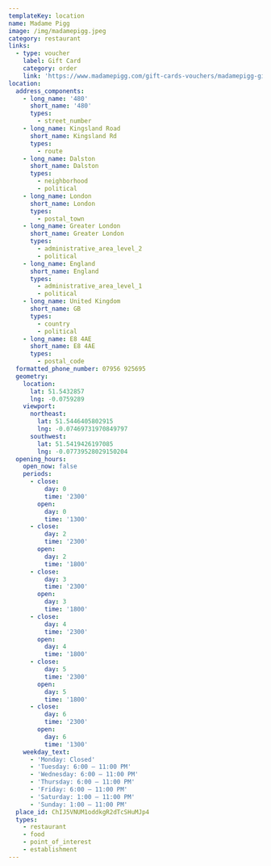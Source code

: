 ```yaml
---
templateKey: location
name: Madame Pigg
image: /img/madamepigg.jpeg
category: restaurant
links:
  - type: voucher
    label: Gift Card
    category: order
    link: 'https://www.madamepigg.com/gift-cards-vouchers/madamepigg-gift-card'
location:
  address_components:
    - long_name: '480'
      short_name: '480'
      types:
        - street_number
    - long_name: Kingsland Road
      short_name: Kingsland Rd
      types:
        - route
    - long_name: Dalston
      short_name: Dalston
      types:
        - neighborhood
        - political
    - long_name: London
      short_name: London
      types:
        - postal_town
    - long_name: Greater London
      short_name: Greater London
      types:
        - administrative_area_level_2
        - political
    - long_name: England
      short_name: England
      types:
        - administrative_area_level_1
        - political
    - long_name: United Kingdom
      short_name: GB
      types:
        - country
        - political
    - long_name: E8 4AE
      short_name: E8 4AE
      types:
        - postal_code
  formatted_phone_number: 07956 925695
  geometry:
    location:
      lat: 51.5432857
      lng: -0.0759289
    viewport:
      northeast:
        lat: 51.5446405802915
        lng: -0.07469731970849797
      southwest:
        lat: 51.5419426197085
        lng: -0.07739528029150204
  opening_hours:
    open_now: false
    periods:
      - close:
          day: 0
          time: '2300'
        open:
          day: 0
          time: '1300'
      - close:
          day: 2
          time: '2300'
        open:
          day: 2
          time: '1800'
      - close:
          day: 3
          time: '2300'
        open:
          day: 3
          time: '1800'
      - close:
          day: 4
          time: '2300'
        open:
          day: 4
          time: '1800'
      - close:
          day: 5
          time: '2300'
        open:
          day: 5
          time: '1800'
      - close:
          day: 6
          time: '2300'
        open:
          day: 6
          time: '1300'
    weekday_text:
      - 'Monday: Closed'
      - 'Tuesday: 6:00 – 11:00 PM'
      - 'Wednesday: 6:00 – 11:00 PM'
      - 'Thursday: 6:00 – 11:00 PM'
      - 'Friday: 6:00 – 11:00 PM'
      - 'Saturday: 1:00 – 11:00 PM'
      - 'Sunday: 1:00 – 11:00 PM'
  place_id: ChIJ5VNUM1oddkgR2dTcSHuMJp4
  types:
    - restaurant
    - food
    - point_of_interest
    - establishment
---
```

